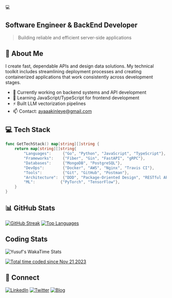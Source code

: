  💻 

## Software Engineer & BackEnd Developer

> Building reliable and efficient server-side applications

## 🚀 About Me

I create fast, dependable APIs and design data solutions. My technical toolkit includes streamlining deployment processes and creating containerized applications that work consistently across development stages.

- 🔭 Currently working on backend systems and API development
- 🌱 Learning JavaScript/TypeScript for frontend development
- ⚡ Built LLM vectorization pipelines
- 📫 Contact: [ayaaakinleye@gmail.com](mailto:ayaaakinleye@gmail.com)

## 💻 Tech Stack

```go
func GetTechStack() map[string][]string {
    return map[string][]string{
        "Languages":     {"Go", "Python", "JavaScript", "TypeScript"},
        "Frameworks":    {"Fiber", "Gin", "FastAPI", "gRPC"},
        "Databases":     {"MongoDB", "PostgreSQL"},
        "DevOps":        {"Docker", "AWS", "Nginx", "Travis CI"},
        "Tools":         {"Git", "GitHub", "Postman"},
        "Architecture":  {"DDD", "Package-Oriented Design", "RESTful APIs"},
        "ML":           {"PyTorch", "TensorFlow"},
    }
}
```

## 📊 GitHub Stats

[![GitHub Streak](https://streak-stats.demolab.com?user=TheBraveByte&theme=dark)](https://git.io/streak-stats)
[![Top Languages](https://github-readme-stats.vercel.app/api/top-langs/?username=TheBraveByte&layout=donut-vertical&theme=vision-friendly-dark)](https://github.com/anuraghazra/github-readme-stats)

## Coding Stats

![Yusuf's WakaTime Stats](https://github-readme-stats.vercel.app/api/wakatime?username=bravebyte_&theme=radical)

[![Total time coded since Nov 21 2023](https://wakatime.com/badge/user/018bf172-272c-4d25-9859-84617c8d2e14.svg)](https://wakatime.com/@018bf172-272c-4d25-9859-84617c8d2e14)

## 🤝 Connect

[![LinkedIn](https://img.shields.io/badge/LinkedIn-0077B5?style=for-the-badge&logo=linkedin&logoColor=white)](https://linkedin.com/in/yusuf-akinleye-bb35981b4)
[![Twitter](https://img.shields.io/badge/Twitter-%231DA1F2.svg?style=for-the-badge&logo=twitter&logoColor=white)](https://x.com/TheBraveByte)
[![Blog](https://img.shields.io/badge/Blog-2962FF?style=for-the-badge&logo=hashnode&logoColor=white)](https://ayaacodes.hashnode.dev/)